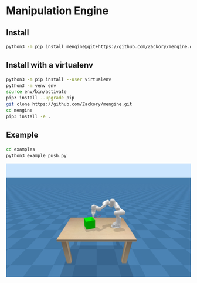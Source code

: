# Manipulation Engine

## Install
```bash
python3 -m pip install mengine@git+https://github.com/Zackory/mengine.git
```

## Install with a virtualenv
```bash
python3 -m pip install --user virtualenv
python3 -m venv env
source env/bin/activate
pip3 install --upgrade pip
git clone https://github.com/Zackory/mengine.git
cd mengine
pip3 install -e .
```

## Example
```bash
cd examples
python3 example_push.py
```

![Manipulation Engine](images/mengine.jpg "Manipulation Engine")

